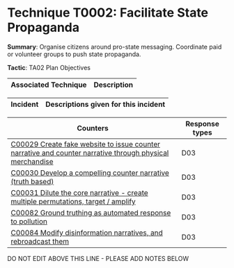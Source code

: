 # Technique T0002: Facilitate State Propaganda

**Summary**: Organise citizens around pro-state messaging. Coordinate paid or volunteer groups to push state propaganda.

**Tactic**: TA02 Plan Objectives           


| Associated Technique | Description |
| --------- | ------------------------- |



| Incident | Descriptions given for this incident |
| -------- | -------------------- |



| Counters | Response types |
| -------- | -------------- |
| [C00029 Create fake website to issue counter narrative and counter narrative through physical merchandise](../../generated_pages/counters/C00029.md) | D03 |
| [C00030 Develop a compelling counter narrative (truth based)](../../generated_pages/counters/C00030.md) | D03 |
| [C00031 Dilute the core narrative - create multiple permutations, target / amplify](../../generated_pages/counters/C00031.md) | D03 |
| [C00082 Ground truthing as automated response to pollution](../../generated_pages/counters/C00082.md) | D03 |
| [C00084 Modify disinformation narratives, and rebroadcast them](../../generated_pages/counters/C00084.md) | D03 |


DO NOT EDIT ABOVE THIS LINE - PLEASE ADD NOTES BELOW